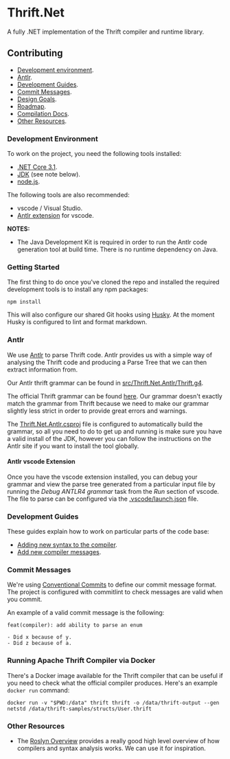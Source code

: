# Thrift.Net

A fully .NET implementation of the Thrift compiler and runtime library.

## Contributing

- [Development environment](#development-environment).
- [Antlr](#antlr).
- [Development Guides](#development-guides).
- [Commit Messages](#commit-messages).
- [Design Goals](design-goals.md).
- [Roadmap](roadmap.md).
- [Compilation Docs](compilation.md).
- [Other Resources](#other-resources).

### Development Environment

To work on the project, you need the following tools installed:

- [.NET Core 3.1](https://dotnet.microsoft.com/download).
- [JDK](https://jdk.java.net/java-se-ri/11) (see note below).
- [node.js](https://nodejs.org/en/download/).

The following tools are also recommended:

- vscode / Visual Studio.
- [Antlr extension](https://marketplace.visualstudio.com/items?itemName=mike-lischke.vscode-antlr4)
  for vscode.

**NOTES:**

- The Java Development Kit is required in order to run the Antlr code generation
  tool at build time. There is no runtime dependency on Java.

### Getting Started

The first thing to do once you've cloned the repo and installed the required
development tools is to install any npm packages:

```shell
npm install
```

This will also configure our shared Git hooks using
[Husky](https://github.com/typicode/husky). At the moment Husky is configured to
lint and format markdown.

### Antlr

We use [Antlr](https://www.antlr.org/) to parse Thrift code. Antlr provides us
with a simple way of analysing the Thrift code and producing a Parse Tree that
we can then extract information from.

Our Antlr thrift grammar can be found in
[src/Thrift.Net.Antlr/Thrift.g4](src/Thrift.Net.Antlr/Thrift.g4).

The official Thrift grammar can be found
[here](https://thrift.apache.org/docs/idl). Our grammar doesn't exactly match
the grammar from Thrift because we need to make our grammar slightly less strict
in order to provide great errors and warnings.

The [Thrift.Net.Antlr.csproj](src/Thrift.Net.Antlr.csproj) file is configured to
automatically build the grammar, so all you need to do to get up and running is
make sure you have a valid install of the JDK, however you can follow the
instructions on the Antlr site if you want to install the tool globally.

#### Antlr vscode Extension

Once you have the vscode extension installed, you can debug your grammar and
view the parse tree generated from a particular input file by running the _Debug
ANTLR4 grammar_ task from the _Run_ section of vscode. The file to parse can be
configured via the [.vscode/launch.json](.vscode/launch.json) file.

### Development Guides

These guides explain how to work on particular parts of the code base:

- [Adding new syntax to the compiler](add-new-syntax-to-compiler.md).
- [Add new compiler messages](add-new-compiler-messages.md).

### Commit Messages

We're using [Conventional Commits](https://www.conventionalcommits.org/) to
define our commit message format. The project is configured with commitlint to
check messages are valid when you commit.

An example of a valid commit message is the following:

```text
feat(compiler): add ability to parse an enum

- Did x because of y.
- Did z because of a.
```

### Running Apache Thrift Compiler via Docker

There's a Docker image available for the Thrift compiler that can be useful if
you need to check what the official compiler produces. Here's an example
`docker run` command:

```shell
docker run -v "$PWD:/data" thrift thrift -o /data/thrift-output --gen netstd /data/thrift-samples/structs/User.thrift
```

### Other Resources

- The [Roslyn Overview](https://github.com/dotnet/roslyn/wiki/Roslyn%20Overview)
  provides a really good high level overview of how compilers and syntax
  analysis works. We can use it for inspiration.
